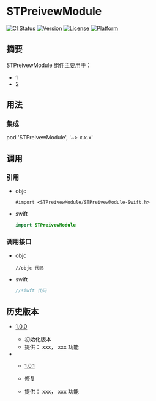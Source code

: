 # STPreivewModule

[![CI Status](https://img.shields.io/travis/stephenchen/STPreivewModule.svg?style=flat)](https://travis-ci.org/stephenchen/STPreivewModule)
[![Version](https://img.shields.io/cocoapods/v/STPreivewModule.svg?style=flat)](https://cocoapods.org/pods/STPreivewModule)
[![License](https://img.shields.io/cocoapods/l/STPreivewModule.svg?style=flat)](https://github.com/stephenchen/STPreivewModule/blob/701ff106db3caa805f9dab12df7749c03c889c47/LICENSE)
[![Platform](https://img.shields.io/cocoapods/p/STPreivewModule.svg?style=flat)](https://cocoapods.org/pods/STPreivewModule)

## 摘要

STPreivewModule 组件主要用于：

- 1
- 2

## 用法

### 集成

pod 'STPreivewModule', '~> x.x.x'

## 调用

### 引用

- objc

  ```objc
  #import <STPreivewModule/STPreivewModule-Swift.h>
  ```

- swift

  ```swift
  import STPreivewModule
  ```

### 调用接口

- objc
  ```objc
  //objc 代码
  ```

- swift

  ```swift
  //siwft 代码
  ```

## 历史版本

- [1.0.0](http://github/stephenchen/STPreivewModule/tag/1.0.0)

  - 初始化版本
  - 提供： xxx， xxx 功能

- - [1.0.1](http://github/stephenchen/STPreivewModule/tag/1.0.1)

  - 修复
  - 提供： xxx， xxx 功能
